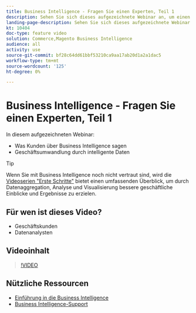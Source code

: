 ```yaml
---
title: Business Intelligence - Fragen Sie einen Experten, Teil 1
description: Sehen Sie sich dieses aufgezeichnete Webinar an, um einen tiefen Einblick in das Produktteam der Business Intelligence zu erhalten, einschließlich der geschäftlichen Transformation durch intelligente Daten.
landing-page-description: Sehen Sie sich dieses aufgezeichnete Webinar an, um einen tiefen Einblick in das Produktteam der Business Intelligence zu erhalten, einschließlich der geschäftlichen Transformation durch intelligente Daten.
kt: 10404
doc-type: feature video
solution: Commerce,Magento Business Intelligence
audience: all
activity: use
source-git-commit: bf28c64dd61bbf53210ca9aa17ab20d1a2a1dac5
workflow-type: tm+mt
source-wordcount: '125'
ht-degree: 0%

---
```


# Business Intelligence - Fragen Sie einen Experten, Teil 1

In diesem aufgezeichneten Webinar:

- Was Kunden über Business Intelligence sagen
- Geschäftsumwandlung durch intelligente Daten

>[!TIP]
>
>Wenn Sie mit Business Intelligence noch nicht vertraut sind, wird die [Videoserien &quot;Erste Schritte&quot;](./../1-overview.md) bietet einen umfassenden Überblick, um durch Datenaggregation, Analyse und Visualisierung bessere geschäftliche Einblicke und Ergebnisse zu erzielen.

## Für wen ist dieses Video?

- Geschäftskunden
- Datenanalysten

## Videoinhalt

>[!VIDEO](https://video.tv.adobe.com/v/342409?quality=12&learn=on)

## Nützliche Ressourcen

- [Einführung in die Business Intelligence](https://docs.magento.com/mbi/getting-started/getting-started.html)
- [Business Intelligence-Support](https://support.magento.com/hc/en-us/articles/360016730811)
